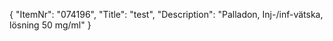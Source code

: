 {
  "ItemNr": "074196",
  "Title": "test",
  "Description": "Palladon, Inj-/inf-vätska, lösning 50 mg/ml"
}